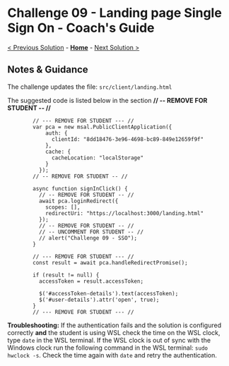# Challenge 09 - Landing page Single Sign On - Coach's Guide 

[< Previous Solution](./Solution-08.md) - **[Home](./README.md)** - [Next Solution >](./Solution-10.md)

## Notes & Guidance

The challenge updates the file: `src/client/landing.html`

The suggested code is listed below in the section **// -- REMOVE FOR STUDENT -- //**

```
        // --- REMOVE FOR STUDENT --- //
        var pca = new msal.PublicClientApplication({
            auth: {
              clientId: "8dd18476-3e96-4698-bc89-849e12659f9f"
            },
            cache: {
              cacheLocation: "localStorage"
            }
          });
        // -- REMOVE FOR STUDENT -- //
        
        async function signInClick() {
          // -- REMOVE FOR STUDENT -- //
          await pca.loginRedirect({
            scopes: [],
            redirectUri: "https://localhost:3000/landing.html"
          });
          // -- REMOVE FOR STUDENT -- //
          // -- UNCOMMENT FOR STUDENT -- //
          // alert("Challenge 09 - SSO");
        }

        // --- REMOVE FOR STUDENT --- //
        const result = await pca.handleRedirectPromise();

        if (result != null) {
          accessToken = result.accessToken;

          $('#accessToken-details').text(accessToken);
          $('#user-details').attr('open', true);
        }
        // --- REMOVE FOR STUDENT --- //
```

**Troubleshooting:**
If the authentication fails and the solution is configured correctly **and** the student is using WSL check the time on the WSL clock, type `date` in the WSL terminal.
If the WSL clock is out of sync with the Windows clock run the following command in the WSL terminal:
`sudo hwclock -s`. Check the time again with `date` and retry the authentication.